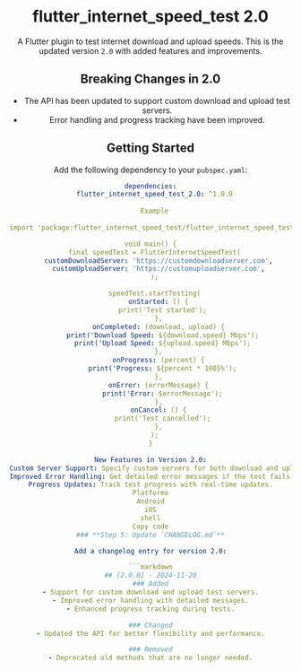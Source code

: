 <div align="center">

# flutter_internet_speed_test 2.0

A Flutter plugin to test internet download and upload speeds. This is the updated version `2.0` with
added features and improvements.

## Breaking Changes in 2.0

- The API has been updated to support custom download and upload test servers.
- Error handling and progress tracking have been improved.

## Getting Started

Add the following dependency to your `pubspec.yaml`:

```yaml
dependencies:
  flutter_internet_speed_test_2.0: ^1.0.0
  
  Example
  
import 'package:flutter_internet_speed_test/flutter_internet_speed_test.dart';

void main() {
  final speedTest = FlutterInternetSpeedTest(
    customDownloadServer: 'https://customdownloadserver.com',
    customUploadServer: 'https://customuploadserver.com',
  );

  speedTest.startTesting(
    onStarted: () {
      print('Test started');
    },
    onCompleted: (download, upload) {
      print('Download Speed: ${download.speed} Mbps');
      print('Upload Speed: ${upload.speed} Mbps');
    },
    onProgress: (percent) {
      print('Progress: ${percent * 100}%');
    },
    onError: (errorMessage) {
      print('Error: $errorMessage');
    },
    onCancel: () {
      print('Test cancelled');
    },
  );
}

New Features in Version 2.0:
Custom Server Support: Specify custom servers for both download and upload tests.
Improved Error Handling: Get detailed error messages if the test fails.
Progress Updates: Track test progress with real-time updates.
Platforms
Android
iOS
shell
Copy code
### **Step 5: Update `CHANGELOG.md`**

Add a changelog entry for version 2.0:

```markdown
## [2.0.0] - 2024-11-20
### Added
- Support for custom download and upload test servers.
- Improved error handling with detailed messages.
- Enhanced progress tracking during tests.

### Changed
- Updated the API for better flexibility and performance.

### Removed
- Deprecated old methods that are no longer needed.